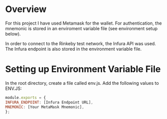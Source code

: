 # Overview

For this project I have used Metamask for the wallet. For authentication, the mnemonic is stored in an enviroment variable file (see environment setup below).

In order to connect to the Rinkeby test network, the Infura API was used. The Infura endpoint is also stored in the environment variable file.

# Setting up Environment Variable File

In the root directory, create a file called env.js.
Add the following values to ENV.JS:

```javascript
module.exports = {
INFURA_ENDPOINT: [Infura Endpoint URL],
MNEMONIC: [Your MetaMask Mnemonic],
};
```
